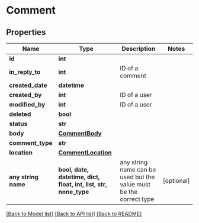 # Comment


## Properties
Name | Type | Description | Notes
------------ | ------------- | ------------- | -------------
**id** | **int** |  | 
**in_reply_to** | **int** | ID of a comment | 
**created_date** | **datetime** |  | 
**created_by** | **int** | ID of a user | 
**modified_by** | **int** | ID of a user | 
**deleted** | **bool** |  | 
**status** | **str** |  | 
**body** | [**CommentBody**](CommentBody.md) |  | 
**comment_type** | **str** |  | 
**location** | [**CommentLocation**](CommentLocation.md) |  | 
**any string name** | **bool, date, datetime, dict, float, int, list, str, none_type** | any string name can be used but the value must be the correct type | [optional]

[[Back to Model list]](../README.md#documentation-for-models) [[Back to API list]](../README.md#documentation-for-api-endpoints) [[Back to README]](../README.md)



